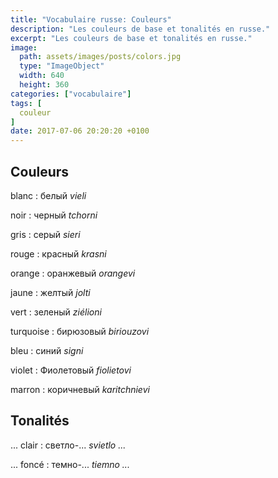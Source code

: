```yaml
---
title: "Vocabulaire russe: Couleurs"
description: "Les couleurs de base et tonalités en russe."
excerpt: "Les couleurs de base et tonalités en russe."
image:
  path: assets/images/posts/colors.jpg
  type: "ImageObject"
  width: 640
  height: 360
categories: ["vocabulaire"]
tags: [
  couleur
]
date: 2017-07-06 20:20:20 +0100
---
```


## Couleurs

blanc
: белый
*vieli*

noir
: черный
*tchorni*

gris
: серый
*sieri*

rouge
: красный
*krasni*

orange
: оранжевый
*orangevi*

jaune
: желтый
*jolti*

vert
: зеленый
*ziélioni*

turquoise
: бирюзовый
*biriouzovi*

bleu
: синий
*signi*

violet
: Фиолетовый
*fiolietovi*

marron
: коричневый
*karitchnievi*


## Tonalités

... clair
: светло-...
*svietlo ...*

... foncé
: темно-...
*tiemno ...*
